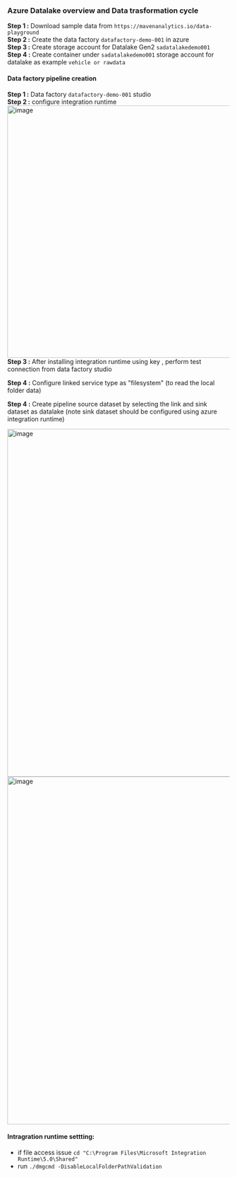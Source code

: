 ### Azure Datalake overview and Data trasformation cycle

**Step 1 :** Download sample data from `https://mavenanalytics.io/data-playground`  
**Step 2 :** Create the data factory `datafactory-demo-001` in azure  
**Step 3 :** Create storage account for Datalake Gen2 `sadatalakedemo001`  
**Step 4 :** Create container under `sadatalakedemo001` storage account for datalake as example `vehicle or rawdata`  

#### Data factory pipeline creation   

**Step 1 :**  Data factory `datafactory-demo-001`  studio  
**Step 2 :**  configure integration runtime  
    <img width="842" height="571" alt="image" src="https://github.com/user-attachments/assets/4ae8f526-4e99-4547-892d-92a397bff0cf" />
**Step 3 :**  After installing integration runtime using key , perform test connection from data factory studio    

**Step 4 :**  Configure linked service type as "filesystem" (to read the local folder data)

**Step 4 :**  Create pipeline source dataset by selecting the link and sink dataset as datalake (note sink dataset should be configured using azure integration runtime)

<img width="1340" height="787" alt="image" src="https://github.com/user-attachments/assets/1de8884c-1774-45f9-a334-0ffc876994eb" />

<img width="1340" height="787" alt="image" src="https://github.com/user-attachments/assets/c4e5fa22-9432-44b6-9a0c-6302202b9f1b" />












#### Intragration runtime settting:  
* if file access issue `cd "C:\Program Files\Microsoft Integration Runtime\5.0\Shared"`
* run `./dmgcmd -DisableLocalFolderPathValidation`
